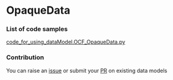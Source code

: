 # OpaqueData

### List of code samples 

<!-- 50-List of code -->

<!-- [code entry](link) -->
[code_for_using_dataModel.OCF_OpaqueData.py](https://github.com/smart-data-models/dataModel.OCF/blob/master/OpaqueData/code/code_for_using_dataModel.OCF_OpaqueData.py)


<!-- /50-List of code -->

### Contribution
You can raise an [issue](https://github.com/smart-data-models/dataModel.OCF/issues) or submit your [PR](https://github.com/smart-data-models/dataModel.OCF/pulls) on existing data models
